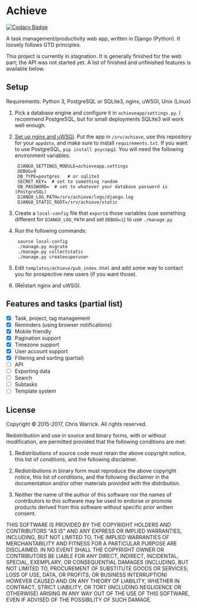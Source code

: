 Achieve
=======

[![Codacy Badge](https://api.codacy.com/project/badge/Grade/ff068d9259f949d8b68c4b74bfb1a4de)](https://www.codacy.com/app/kwpolska/achieve?utm_source=github.com&utm_medium=referral&utm_content=Kwpolska/achieve&utm_campaign=badger)

A task management/productivity web app, written in Django (Python). It loosely
follows GTD principles.

This project is currently in stagnation. It is generally finished for the web
part; the API was not started yet. A list of finished and unfinished features
is available below.

Setup
-----

Requirements: Python 3, PostgreSQL or SQLite3, nginx, uWSGI, Unix (Linux)

1. Pick a database engine and configure it in `achieveapp/settings.py`. I
   recommend PostgreSQL, but for small deployments SQLite3 will work well
   enough.
2. [Set up nginx and uWSGI][]. Put the app in `/srv/achieve`, use this
   repository for your `appdata`, and make sure to install `requirements.txt`.
   If you want to use PostgreSQL, `pip install psycopg2`.
   You will need the following environment variables:

        DJANGO_SETTINGS_MODULE=achieveapp.settings
        DEBUG=0
        DB_TYPE=postgres   # or sqlite3
        SECRET_KEY=  # set to something random
        DB_PASSWORD=  # set to whatever your database password is (PostgreSQL)
        DJANGO_LOG_PATH=/srv/achieve/logs/django.log
        DJANGO_STATIC_ROOT=/srv/achieve/static

3. Create a `local-config` file that `export`s those variables (use something
   different for `DJANGO_LOG_PATH` and set `DEBUG=1`) to use `./manage.py`
4. Run the following commands:

        source local-config
        ./manage.py migrate
        ./manage.py collectstatic
        ./manage.py createsuperuser
5. Edit `templates/achieve/pub_index.html` and add some way to contact you for
   prospective new users (if you want those).
6. (Re)start nginx and uWSGI.

[Set up nginx and uWSGI]: https://chriswarrick.com/blog/2016/02/10/deploying-python-web-apps-with-nginx-and-uwsgi-emperor/

Features and tasks (partial list)
---------------------------------

 - [X] Task, project, tag management
 - [X] Reminders (using browser notifications)
 - [X] Mobile friendly
 - [X] Pagination support
 - [X] Timezone support
 - [X] User account support
 - [X] Filtering and sorting (partial)
 - [ ] API
 - [ ] Exporting data
 - [ ] Search
 - [ ] Subtasks
 - [ ] Template system

License
-------

Copyright © 2015-2017, Chris Warrick.
All rights reserved.

Redistribution and use in source and binary forms, with or without
modification, are permitted provided that the following conditions are
met:

1. Redistributions of source code must retain the above copyright
   notice, this list of conditions, and the following disclaimer.

2. Redistributions in binary form must reproduce the above copyright
   notice, this list of conditions, and the following disclaimer in the
   documentation and/or other materials provided with the distribution.

3. Neither the name of the author of this software nor the names of
   contributors to this software may be used to endorse or promote
   products derived from this software without specific prior written
   consent.

THIS SOFTWARE IS PROVIDED BY THE COPYRIGHT HOLDERS AND CONTRIBUTORS
"AS IS" AND ANY EXPRESS OR IMPLIED WARRANTIES, INCLUDING, BUT NOT
LIMITED TO, THE IMPLIED WARRANTIES OF MERCHANTABILITY AND FITNESS FOR
A PARTICULAR PURPOSE ARE DISCLAIMED.  IN NO EVENT SHALL THE COPYRIGHT
OWNER OR CONTRIBUTORS BE LIABLE FOR ANY DIRECT, INDIRECT, INCIDENTAL,
SPECIAL, EXEMPLARY, OR CONSEQUENTIAL DAMAGES (INCLUDING, BUT NOT
LIMITED TO, PROCUREMENT OF SUBSTITUTE GOODS OR SERVICES; LOSS OF USE,
DATA, OR PROFITS; OR BUSINESS INTERRUPTION) HOWEVER CAUSED AND ON ANY
THEORY OF LIABILITY, WHETHER IN CONTRACT, STRICT LIABILITY, OR TORT
(INCLUDING NEGLIGENCE OR OTHERWISE) ARISING IN ANY WAY OUT OF THE USE
OF THIS SOFTWARE, EVEN IF ADVISED OF THE POSSIBILITY OF SUCH DAMAGE.
